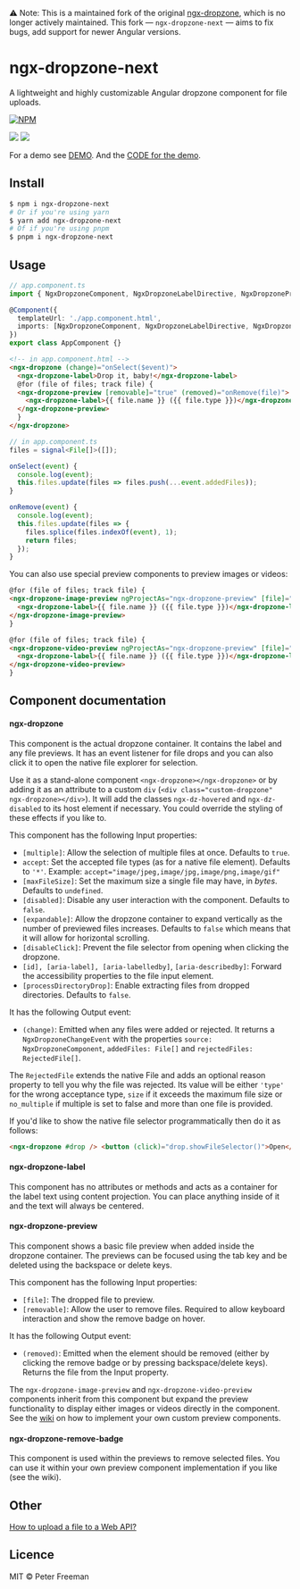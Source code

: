 ⚠️ Note: This is a maintained fork of the original [ngx-dropzone](https://github.com/peterfreeman/ngx-dropzone), which is no longer actively maintained.
This fork — `ngx-dropzone-next` — aims to fix bugs, add support for newer Angular versions.

# ngx-dropzone-next

A lightweight and highly customizable Angular dropzone component for file uploads.

[![NPM](https://img.shields.io/npm/v/ngx-dropzone.svg)](https://www.npmjs.com/package/ngx-dropzone-next)

<img src="_images/default.png">

<img src="_images/default_dropped.png">

For a demo see [DEMO](https://ngx-dropzone.stackblitz.io). And the [CODE for the demo](https://stackblitz.com/edit/ngx-dropzone).

## Install

```sh
$ npm i ngx-dropzone-next
# Or if you're using yarn
$ yarn add ngx-dropzone-next
# Of if you're using pnpm
$ pnpm i ngx-dropzone-next
```

## Usage

```ts
// app.component.ts
import { NgxDropzoneComponent, NgxDropzoneLabelDirective, NgxDropzonePreviewComponent } from 'ngx-dropzone-next';

@Component({
  templateUrl: './app.component.html',
  imports: [NgxDropzoneComponent, NgxDropzoneLabelDirective, NgxDropzonePreviewComponent],
})
export class AppComponent {}
```

```html
<!-- in app.component.html -->
<ngx-dropzone (change)="onSelect($event)">
  <ngx-dropzone-label>Drop it, baby!</ngx-dropzone-label>
  @for (file of files; track file) {
  <ngx-dropzone-preview [removable]="true" (removed)="onRemove(file)">
    <ngx-dropzone-label>{{ file.name }} ({{ file.type }})</ngx-dropzone-label>
  </ngx-dropzone-preview>
  }
</ngx-dropzone>
```

```ts
// in app.component.ts
files = signal<File[]>([]);

onSelect(event) {
  console.log(event);
  this.files.update(files => files.push(...event.addedFiles));
}

onRemove(event) {
  console.log(event);
  this.files.update(files => {
    files.splice(files.indexOf(event), 1);
    return files;
  });
}
```

You can also use special preview components to preview images or videos:

```html
@for (file of files; track file) {
<ngx-dropzone-image-preview ngProjectAs="ngx-dropzone-preview" [file]="file">
  <ngx-dropzone-label>{{ file.name }} ({{ file.type }})</ngx-dropzone-label>
</ngx-dropzone-image-preview>
}
```

```html
@for (file of files; track file) {
<ngx-dropzone-video-preview ngProjectAs="ngx-dropzone-preview" [file]="file">
  <ngx-dropzone-label>{{ file.name }} ({{ file.type }})</ngx-dropzone-label>
</ngx-dropzone-video-preview>
}
```

## Component documentation

#### ngx-dropzone

This component is the actual dropzone container. It contains the label and any file previews.
It has an event listener for file drops and you can also click it to open the native file explorer for selection.

Use it as a stand-alone component `<ngx-dropzone></ngx-dropzone>` or by adding it as an attribute to a custom `div` (`<div class="custom-dropzone" ngx-dropzone></div>`).
It will add the classes `ngx-dz-hovered` and `ngx-dz-disabled` to its host element if necessary. You could override the styling of these effects if you like to.

This component has the following Input properties:

- `[multiple]`: Allow the selection of multiple files at once. Defaults to `true`.
- `accept`: Set the accepted file types (as for a native file element). Defaults to `'*'`. Example: `accept="image/jpeg,image/jpg,image/png,image/gif"`
- `[maxFileSize]`: Set the maximum size a single file may have, in _bytes_. Defaults to `undefined`.
- `[disabled]`: Disable any user interaction with the component. Defaults to `false`.
- `[expandable]`: Allow the dropzone container to expand vertically as the number of previewed files increases. Defaults to `false` which means that it will allow for horizontal scrolling.
- `[disableClick]`: Prevent the file selector from opening when clicking the dropzone.
- `[id], [aria-label], [aria-labelledby]`, `[aria-describedby]`: Forward the accessibility properties to the file input element.
- `[processDirectoryDrop]`: Enable extracting files from dropped directories. Defaults to `false`.

It has the following Output event:

- `(change)`: Emitted when any files were added or rejected. It returns a `NgxDropzoneChangeEvent` with the properties `source: NgxDropzoneComponent`, `addedFiles: File[]` and `rejectedFiles: RejectedFile[]`.

The `RejectedFile` extends the native File and adds an optional reason property to tell you why the file was rejected. Its value will be either `'type'` for the wrong acceptance type, `size` if it exceeds the maximum file size or `no_multiple` if multiple is set to false and more than one file is provided.

If you'd like to show the native file selector programmatically then do it as follows:

```html
<ngx-dropzone #drop /> <button (click)="drop.showFileSelector()">Open</button>
```

#### ngx-dropzone-label

This component has no attributes or methods and acts as a container for the label text using content projection.
You can place anything inside of it and the text will always be centered.

#### ngx-dropzone-preview

This component shows a basic file preview when added inside the dropzone container. The previews can be focused using the tab key and be deleted using the backspace or delete keys.

This component has the following Input properties:

- `[file]`: The dropped file to preview.
- `[removable]`: Allow the user to remove files. Required to allow keyboard interaction and show the remove badge on hover.

It has the following Output event:

- `(removed)`: Emitted when the element should be removed (either by clicking the remove badge or by pressing backspace/delete keys). Returns the file from the Input property.

The `ngx-dropzone-image-preview` and `ngx-dropzone-video-preview` components inherit from this component but expand the preview functionality to display either images or videos directly in the component. See the [wiki](https://github.com/peterfreeman/ngx-dropzone/wiki/How-to-create-a-custom-preview-component%3F) on how to implement your own custom preview components.

#### ngx-dropzone-remove-badge

This component is used within the previews to remove selected files. You can use it within your own preview component implementation if you like (see the wiki).

## Other

[How to upload a file to a Web API?](https://github.com/peterfreeman/ngx-dropzone/wiki/How-to-upload-a-file-to-a-Web-service-API%3F)

## Licence

MIT © Peter Freeman
